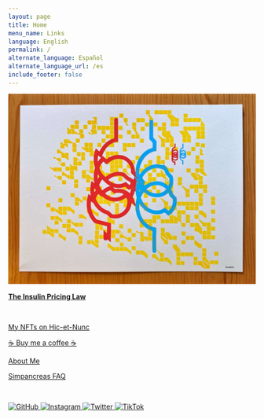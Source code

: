 ```yaml
---
layout: page
title: Home
menu_name: Links
language: English
permalink: /
alternate_language: Español
alternate_language_url: /es
include_footer: false
---
```


<p class="text-center">
  <img src="assets/images/the_insulin_pricing_law.jpg">
</p>

<p>
  <a href="/insulin-pricing-law" class="btn btn-primary text-dark btn-md btn-block">
    <strong>The Insulin Pricing Law</strong>
  </a>
</p>

<p class="m-t-5">
  &nbsp;
</p>

<p>
  <a href="https://objkt.com/profile/tz1MLGjH4EGE4MaYWQKQQ4mCrLZAyb3RvAYJ" class="btn btn-dark btn-md btn-block">
    My NFTs on Hic-et-Nunc
  </a>
</p>


<p>
  <a href="http://buymeacoffee.com/bustavo" class="btn btn-dark btn-md btn-block">
    ☕️ Buy me a coffee ☕️
  </a>
</p>

<p>
  <a href="{% link index.md %}" class="btn btn-dark btn-md btn-block">
    About Me
  </a>
</p>

<p>
  <a href="{% link simpancreas.md %}" class="btn btn-dark btn-md btn-block">
    Simpancreas FAQ
  </a>
</p>

<p class="m-t-5">
  &nbsp;
</p>

<div class="text-center mb-5">
  <a href="https://github.com/bustavo" target="_blank">
    <img alt="GitHub" src="https://img.shields.io/badge/bustavo-FFFFFF?logo=github&logoColor=black" style="min-height: 30px;">
  </a>
  <a href="https://instagram.com/bustavo" target="_blank">
    <img alt="Instagram" src="https://img.shields.io/badge/bustavo-E4405F?logo=instagram&logoColor=white" style="min-height: 30px;">
  </a>
  <a href="https://twitter.com/bustavo" target="_blank">
    <img alt="Twitter" src="https://img.shields.io/badge/bustavo-1DA1F2?logo=twitter&logoColor=white" style="min-height: 30px;">
  </a>
  <a href="http://tiktok.com/@bustavo.com" target="_blank">
    <img alt="TikTok" src="https://img.shields.io/badge/bustavo-FFFFFF?logo=tiktok&logoColor=black" style="min-height: 30px;">
  </a>
</div>